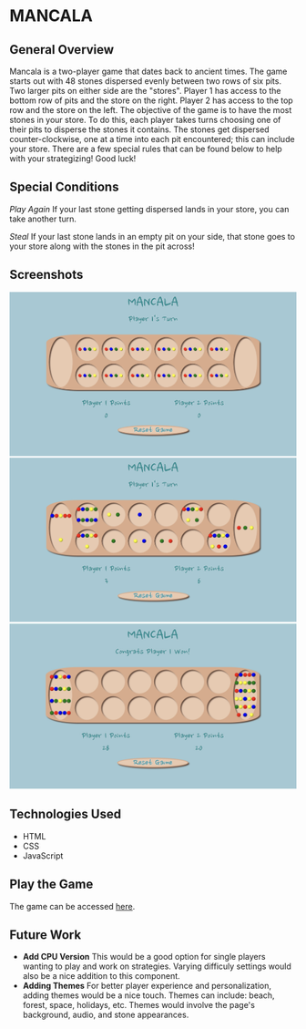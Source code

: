 # **MANCALA**

## General Overview

Mancala is a two-player game that dates back to ancient times. The game starts out with 48 stones dispersed evenly between two rows of six pits. Two larger pits on either side are the "stores". Player 1 has access to the bottom row of pits and the store on the right. Player 2 has access to the top row and the store on the left. The objective of the game is to have the most stones in your store. To do this, each player takes turns choosing one of their pits to disperse the stones it contains. The stones get dispersed counter-clockwise, one at a time into each pit encountered; this can include your store. There are a few special rules that can be found below to help with your strategizing! Good luck!

## Special Conditions

*Play Again*
If your last stone getting dispersed lands in your store, you can take another turn.

*Steal*
If your last stone lands in an empty pit on your side, that stone goes to your store along with the stones in the pit across!

## Screenshots

![Starting gameboard](images/MancalaStart.jpeg)
![Play gameboard](images/MancalaPlay.jpeg)
![End gameboard](images/MancalaEnd.jpeg)

## Technologies Used

- HTML
- CSS
- JavaScript

## Play the Game

The game can be accessed [here](https://anneclarin.github.io/mancala/).

## Future Work

- **Add CPU Version**
This would be a good option for single players wanting to play and work on strategies. Varying difficuly settings would also be a nice addition to this component.
- **Adding Themes**
For better player experience and personalization, adding themes would be a nice touch. Themes can include: beach, forest, space, holidays, etc. Themes would involve the page's background, audio, and stone appearances.
